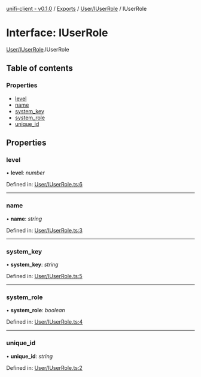 [unifi-client - v0.1.0](../README.md) / [Exports](../modules.md) / [User/IUserRole](../modules/user_iuserrole.md) / IUserRole

# Interface: IUserRole

[User/IUserRole](../modules/user_iuserrole.md).IUserRole

## Table of contents

### Properties

- [level](user_iuserrole.iuserrole.md#level)
- [name](user_iuserrole.iuserrole.md#name)
- [system\_key](user_iuserrole.iuserrole.md#system_key)
- [system\_role](user_iuserrole.iuserrole.md#system_role)
- [unique\_id](user_iuserrole.iuserrole.md#unique_id)

## Properties

### level

• **level**: *number*

Defined in: [User/IUserRole.ts:6](https://github.com/thib3113/unifi-client/blob/d186312/src/User/IUserRole.ts#L6)

___

### name

• **name**: *string*

Defined in: [User/IUserRole.ts:3](https://github.com/thib3113/unifi-client/blob/d186312/src/User/IUserRole.ts#L3)

___

### system\_key

• **system\_key**: *string*

Defined in: [User/IUserRole.ts:5](https://github.com/thib3113/unifi-client/blob/d186312/src/User/IUserRole.ts#L5)

___

### system\_role

• **system\_role**: *boolean*

Defined in: [User/IUserRole.ts:4](https://github.com/thib3113/unifi-client/blob/d186312/src/User/IUserRole.ts#L4)

___

### unique\_id

• **unique\_id**: *string*

Defined in: [User/IUserRole.ts:2](https://github.com/thib3113/unifi-client/blob/d186312/src/User/IUserRole.ts#L2)
